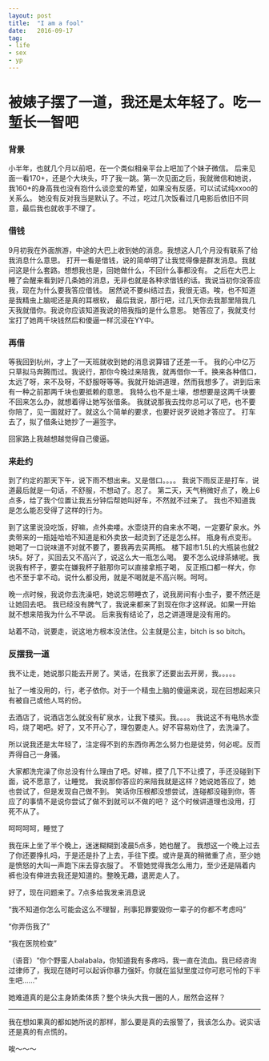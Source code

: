 ```yaml
---
layout: post
title:  "I am a fool"
date:   2016-09-17
tag:
- life 
- sex
- yp
---
```


被婊子摆了一道，我还是太年轻了。吃一堑长一智吧
===

### 背景

小半年，也就几个月以前吧，在一个类似相亲平台上吧加了个妹子微信。
后来见面一看170+，还是个大块头，吓了我一跳。第一次见面之后，我就微信和她说，
我160+的身高我也没有抱什么谈恋爱的希望，如果没有反感，可以试试纯xxoo的关系么。
她没有反对我当是默认了。不过，吃过几次饭看过几电影后依旧不同意，最后我也就收手不理了。

### 借钱

9月初我在外面旅游，中途的大巴上收到她的消息。我想这人几个月没有联系了给我消息什么意思。
打开一看是借钱，说的简单明了让我觉得像是群发消息。我就问这是什么套路。想想我也是，回她做什么，不回什么事都没有。
之后在大巴上睡了会醒来看到好几条她的消息，无非也就是各种求借钱的话。我说当初你没答应我，现在为什么要我答应借钱。
居然说不要纠结过去，我很无语。唉，也不知道是我精虫上脑呢还是真的耳根软，
最后我说，那行吧，过几天你去我那里陪我几天我就借你。我说你应该知道我说的陪我指的是什么意思。
她答应了，我就支付宝打了她两千块钱然后和傻逼一样沉浸在YY中。

### 再借

等我回到杭州，才上了一天班就收到她的消息说算错了还差一千。
我的心中亿万只草拟马奔腾而过。我说行，那你今晚过来陪我，就再借你一千。换来各种借口，
太远了呀，来不及呀，不舒服呀等等。我就开始讲道理，然而我想多了。讲到后来有一种之前那两千块也要抵赖的意思。
我特么也不是土壕，想想要是这两千块要不回来怎么办，就想着得让她写张借条。
我就说那我去找你总可以了吧，也不要你陪了，见一面就好了。就这么个简单的要求，也要好说歹说她才答应了。
打车去了，拟了借条让她抄了一遍签字。

回家路上我越想越觉得自己傻逼。

### 来赴约

到了约定的那天下午，说下雨不想出来。又是借口。。。。
我说下雨反正是打车，说道最后就是一句话，不舒服，不想动了。忍了。
第二天，天气稍微好点了，晚上6点多，给了我个位置让我五分钟后帮她叫好车，不然就不过来了。
我也不知道我是怎么能忍受得了这样的行为。

到了这里说没吃饭，好嘛，点外卖喽。水壶烧开的自来水不喝，一定要矿泉水。外卖带来的一瓶娃哈哈不知道是和外卖放一起烫到了还是怎么样。
瓶身有点变形。她喝了一口说味道不对就不要了，要我再去买两瓶。
楼下超市1.5L的大瓶装也就2块5。好了，买回去又不高兴了，说这么大一瓶怎么喝。
要不怎么说绿茶婊呢。我说我有杯子，要实在嫌我杯子脏那你可以直接拿瓶子喝，
反正瓶口都一样大，你也不至于拿不动。说什么都没用，就是不喝就是不高兴啊。呵呵。

晚一点时候，我说你去洗澡吧，她说忘带睡衣了，说我房间有小虫子，要不然还是让她回去吧。
我已经没有脾气了，我说来都来了到现在你才这样说。如果一开始就不想来陪我为什么不早说。
后来我有结论了，总之讲道理是没有用的。

站着不动，说要走，说这地方根本没法住。公主就是公主，bitch is so bitch。

### 反摆我一道

我不让走，她说那只能去开房了。笑话，在我家了还要出去开房，我。。。。。

扯了一堆没用的，行，老子依你。对于一个精虫上脑的傻逼来说，现在回想起来只有被自己或他人骂的份。

去酒店了，说酒店怎么就没有矿泉水，让我下楼买。我。。。。
我说这不有电热水壶吗，烧了喝吧。好了，又不开心了，理包要走人。好不容易劝住了，去洗澡了。

所以说我还是太年轻了，注定得不到的东西你再怎么努力也是徒劳，何必呢。反而弄得自己一身骚。

大家都洗完澡了你总没有什么理由了吧。好嘛，摸了几下不让摸了，手还没碰到下面，说不愿意了，让睡觉。
我说那你答应的来陪我就是这样？她说她答应了，她也尝试了，但是发现自己做不到。
笑话你压根都没想尝试，连碰都没碰到你，答应了的事情不是说你尝试了做不到就可以不做的吧？
这个时候讲道理也没用，打死不从了。

呵呵呵呵，睡觉了

我在床上坐了半个晚上，迷迷糊糊到凌晨5点多，她也醒了。
我想这一个晚上过去了你还要挣扎吗，于是还是扑了上去，手往下摸。或许是真的稍微重了点，至少她是愤怒的大叫一声跑下床去穿衣服了。
不管她觉得我怎么用力，至少还是隔着内裤也没有伸进去我还是知道的。整晚无趣，退房走人了。


好了，现在问题来了。7点多给我发来消息说

“我不知道你怎么可能会这么不理智，刑事犯罪要毁你一辈子的你都不考虑吗”

“你弄伤我了”

“我在医院检查”

（语音）“你个野蛮人balabala，你知道我有多疼吗，我一直在流血。我已经咨询过律师了，我现在随时可以起诉你暴力强奸。你就在监狱里度过你可悲可怜的下半生吧......”


她难道真的是公主身娇柔体质？整个块头大我一圈的人，居然会这样？

---
我在想如果真的都如她所说的那样，那么要是真的去报警了，我该怎么办。说实话还是真的有点慌的。

唉～～～


